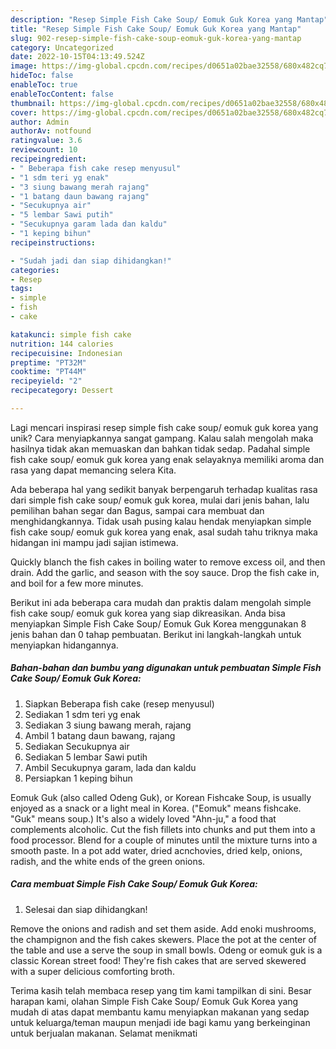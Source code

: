 ```yaml
---
description: "Resep Simple Fish Cake Soup/ Eomuk Guk Korea yang Mantap"
title: "Resep Simple Fish Cake Soup/ Eomuk Guk Korea yang Mantap"
slug: 902-resep-simple-fish-cake-soup-eomuk-guk-korea-yang-mantap
category: Uncategorized
date: 2022-10-15T04:13:49.524Z
image: https://img-global.cpcdn.com/recipes/d0651a02bae32558/680x482cq70/simple-fish-cake-soup-eomuk-guk-korea-foto-resep-utama.jpg
hideToc: false
enableToc: true
enableTocContent: false
thumbnail: https://img-global.cpcdn.com/recipes/d0651a02bae32558/680x482cq70/simple-fish-cake-soup-eomuk-guk-korea-foto-resep-utama.jpg
cover: https://img-global.cpcdn.com/recipes/d0651a02bae32558/680x482cq70/simple-fish-cake-soup-eomuk-guk-korea-foto-resep-utama.jpg
author: Admin
authorAv: notfound
ratingvalue: 3.6
reviewcount: 10
recipeingredient:
- " Beberapa fish cake resep menyusul"
- "1 sdm teri yg enak"
- "3 siung bawang merah rajang"
- "1 batang daun bawang rajang"
- "Secukupnya air"
- "5 lembar Sawi putih"
- "Secukupnya garam lada dan kaldu"
- "1 keping bihun"
recipeinstructions:

- "Sudah jadi dan siap dihidangkan!"
categories:
- Resep
tags:
- simple
- fish
- cake

katakunci: simple fish cake 
nutrition: 144 calories
recipecuisine: Indonesian
preptime: "PT32M"
cooktime: "PT44M"
recipeyield: "2"
recipecategory: Dessert

---
```





Lagi mencari inspirasi resep simple fish cake soup/ eomuk guk korea yang unik? Cara menyiapkannya sangat gampang. Kalau salah mengolah maka hasilnya tidak akan memuaskan dan bahkan tidak sedap. Padahal simple fish cake soup/ eomuk guk korea yang enak selayaknya memiliki aroma dan rasa yang dapat memancing selera Kita.





Ada beberapa hal yang sedikit banyak berpengaruh terhadap kualitas rasa dari simple fish cake soup/ eomuk guk korea, mulai dari jenis bahan, lalu pemilihan bahan segar dan Bagus, sampai cara membuat dan menghidangkannya. Tidak usah pusing kalau hendak menyiapkan simple fish cake soup/ eomuk guk korea yang enak,      asal sudah tahu triknya maka hidangan ini mampu jadi sajian istimewa.














Quickly blanch the fish cakes in boiling water to remove excess oil, and then drain. Add the garlic, and season with the soy sauce. Drop the fish cake in, and boil for a few more minutes.






Berikut ini ada beberapa cara mudah dan praktis dalam mengolah simple fish cake soup/ eomuk guk korea yang siap dikreasikan. Anda bisa menyiapkan Simple Fish Cake Soup/ Eomuk Guk Korea menggunakan 8 jenis bahan dan 0 tahap pembuatan. Berikut ini langkah-langkah untuk menyiapkan hidangannya.

<!--inarticleads1-->

##### Bahan-bahan dan bumbu yang digunakan untuk pembuatan Simple Fish Cake Soup/ Eomuk Guk Korea:

1. Siapkan  Beberapa fish cake (resep menyusul)
1. Sediakan 1 sdm teri yg enak
1. Sediakan 3 siung bawang merah, rajang
1. Ambil 1 batang daun bawang, rajang
1. Sediakan Secukupnya air
1. Sediakan 5 lembar Sawi putih
1. Ambil Secukupnya garam, lada dan kaldu
1. Persiapkan 1 keping bihun


Eomuk Guk (also called Odeng Guk), or Korean Fishcake Soup, is usually enjoyed as a snack or a light meal in Korea. (&#34;Eomuk&#34; means fishcake. &#34;Guk&#34; means soup.) It&#39;s also a widely loved &#34;Ahn-ju,&#34; a food that complements alcoholic. Cut the fish fillets into chunks and put them into a food processor. Blend for a couple of minutes until the mixture turns into a smooth paste. In a pot add water, dried acnchovies, dried kelp, onions, radish, and the white ends of the green onions. 

<!--inarticleads2-->

##### Cara membuat Simple Fish Cake Soup/ Eomuk Guk Korea:


1. Selesai dan siap dihidangkan!

Remove the onions and radish and set them aside. Add enoki mushrooms, the champignon and the fish cakes skewers. Place the pot at the center of the table and use a serve the soup in small bowls. Odeng or eomuk guk is a classic Korean street food! They&#39;re fish cakes that are served skewered with a super delicious comforting broth. 

Terima kasih telah membaca resep yang tim kami tampilkan di sini. Besar harapan kami, olahan Simple Fish Cake Soup/ Eomuk Guk Korea yang mudah di atas dapat membantu kamu menyiapkan makanan yang sedap untuk keluarga/teman maupun menjadi ide bagi kamu yang berkeinginan untuk berjualan makanan. Selamat menikmati
